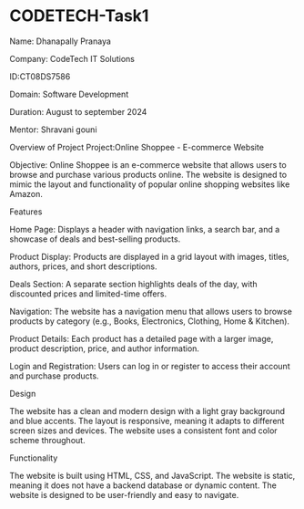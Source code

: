 # CODETECH-Task1
Name: Dhanapally Pranaya

Company: CodeTech IT Solutions

ID:CT08DS7586

Domain: Software Development

Duration: August to september 2024

Mentor: Shravani gouni

Overview of Project
Project:Online Shoppee - E-commerce Website

Objective:
Online Shoppee is an e-commerce website that allows users to browse and purchase various products online. The website is designed to mimic the layout and functionality of popular online shopping websites like Amazon.

Features

Home Page:
Displays a header with navigation links, a search bar, and a showcase of deals and best-selling products.

Product Display:
Products are displayed in a grid layout with images, titles, authors, prices, and short descriptions.

Deals Section:
A separate section highlights deals of the day, with discounted prices and limited-time offers.

Navigation:
The website has a navigation menu that allows users to browse products by category (e.g., Books, Electronics, Clothing, Home & Kitchen).

Product Details:
Each product has a detailed page with a larger image, product description, price, and author information.

Login and Registration:
Users can log in or register to access their account and purchase products.

Design

The website has a clean and modern design with a light gray background and blue accents.
The layout is responsive, meaning it adapts to different screen sizes and devices.
The website uses a consistent font and color scheme throughout.

Functionality

The website is built using HTML, CSS, and JavaScript.
The website is static, meaning it does not have a backend database or dynamic content.
The website is designed to be user-friendly and easy to navigate.


